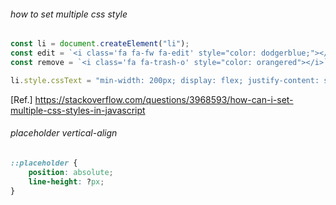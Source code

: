 ###### how to set multiple css style
```js
const li = document.createElement("li");
const edit = `<i class='fa fa-fw fa-edit' style="color: dodgerblue;"></i>`;
const remove = `<i class='fa fa-trash-o' style="color: orangered"></i>`;

li.style.cssText = "min-width: 200px; display: flex; justify-content: space-between;";
```
[Ref.] https://stackoverflow.com/questions/3968593/how-can-i-set-multiple-css-styles-in-javascript  
  
###### placeholder vertical-align
```css
::placeholder {
	position: absolute;
	line-height: ?px;
}
```
